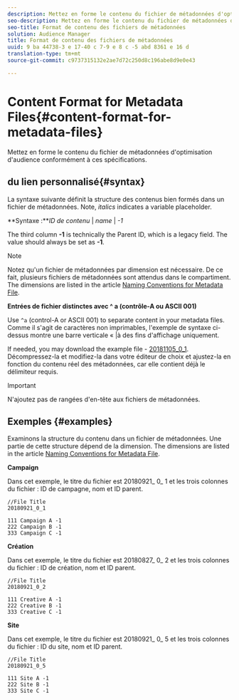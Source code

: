 ```yaml
---
description: Mettez en forme le contenu du fichier de métadonnées d'optimisation d'audience conformément à ces spécifications.
seo-description: Mettez en forme le contenu du fichier de métadonnées d'optimisation d'audience conformément à ces spécifications.
seo-title: Format de contenu des fichiers de métadonnées
solution: Audience Manager
title: Format de contenu des fichiers de métadonnées
uuid: 9 ba 44738-3 e 17-40 c 7-9 e 8 c -5 abd 8361 e 16 d
translation-type: tm+mt
source-git-commit: c9737315132e2ae7d72c250d8c196abe8d9e0e43

---
```



# Content Format for Metadata Files{#content-format-for-metadata-files}

Mettez en forme le contenu du fichier de métadonnées d&#39;optimisation d&#39;audience conformément à ces spécifications.

## du lien personnalisé{#syntax}

La syntaxe suivante définit la structure des contenus bien formés dans un fichier de métadonnées. Note, *italics* indicates a variable placeholder.

**Syntaxe :***ID de contenu* | *name* | *-1*

<!--In the contents syntax, you'll notice a parent ID variable. Don't confuse it with the parent ID used in the [metadata file name](../../../reporting/audience-optimization-reports/metadata-files-intro/metadata-file-names.md). These 2 variables seem similar, but they represent different things. In the file name, the parent ID corresponds to a category like "campaign" (ID 1), "placement" (ID 3), or "tactic" (ID 9), etc. In the file body:-->

The third column **-1** is technically the Parent ID, which is a legacy field. The value should always be set as **-1**.

>[!NOTE]
>
>Notez qu&#39;un fichier de métadonnées par dimension est nécessaire. De ce fait, plusieurs fichiers de métadonnées sont attendus dans le compartiment. The dimensions are listed in the article [Naming Conventions for Metadata File](../../../reporting/audience-optimization-reports/metadata-files-intro/metadata-file-names.md#child-dimension).

**Entrées de fichier distinctes avec ^ a (contrôle-A ou ASCII 001)**

Use `^a` (control-A or ASCII 001) to separate content in your metadata files. Comme il s&#39;agit de caractères non imprimables, l&#39;exemple de syntaxe ci-dessus montre une barre verticale « |à des fins d&#39;affichage uniquement.

If needed, you may download the example file - [20181105_0_1](assets/20181105_0_1.zip). Décompressez-la et modifiez-la dans votre éditeur de choix et ajustez-la en fonction du contenu réel des métadonnées, car elle contient déjà le délimiteur requis.

>[!IMPORTANT]
>
>N&#39;ajoutez pas de rangées d&#39;en-tête aux fichiers de métadonnées.

## Exemples {#examples}

Examinons la structure du contenu dans un fichier de métadonnées. Une partie de cette structure dépend de la dimension. The dimensions are listed in the article [Naming Conventions for Metadata File](../../../reporting/audience-optimization-reports/metadata-files-intro/metadata-file-names.md#child-dimension).

**Campaign**

Dans cet exemple, le titre du fichier est 20180921_ 0_ 1 et les trois colonnes du fichier : ID de campagne, nom et ID parent.

<!--Let's say you want to populate the creative drop down menu with creative names from a particular campaign. In this case, your metadata file name would include ID 1 (campaign) and ID 2 (creative). Following the content syntax, your metadata file would contain the creative ID, creative name, and actual campaign ID.-->

```
//File Title
20180921_0_1

111 Campaign A -1
222 Campaign B -1
333 Campaign C -1
```

**Création**

Dans cet exemple, le titre du fichier est 20180827_ 0_ 2 et les trois colonnes du fichier : ID de création, nom et ID parent.

```
//File Title
20180921_0_2

111 Creative A -1
222 Creative B -1
333 Creative C -1
```

**Site**

Dans cet exemple, le titre du fichier est 20180921_ 0_ 5 et les trois colonnes du fichier : ID du site, nom et ID parent.

```
//File Title
20180921_0_5

111 Site A -1
222 Site B -1
333 Site C -1
```
